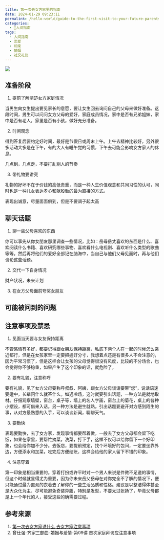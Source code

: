 ```yaml
---
title: 第一次去女方家里的指南
date: 2024-01-29 09:23:11
permalink: /hello-world/guide-to-the-first-visit-to-your-future-parents-in-law/
categories:
  - 🤟人间指南
tags:
  - 人间指南
  - 恋爱
  - 相亲
  - 婚姻
  - 社交礼仪
---
```


![](https://pic.imgdb.cn/item/65b71afa871b83018ab4a8c8.png)

## 准备阶段

1. 提前了解清楚女方家庭情况

当男生向女生提出要见家长的意愿，要让女生回去询问自己的父母来做好准备。这段时间，男生可以问问女方父母的爱好，家庭成员情况，家中是否有兄弟姐妹，家中是否有老人，家里是否有小孩，做好充分准备。

2. 时间观念

得到答复后要约定好时间，最好是节假日或周末上午。上午去精神比较好，另外很多活动大多是在下午，有的大人有睡午觉的习惯，下午去可能会影响女方家人的休息。

几点到，几点走，不要打乱别人的节奏

3. 带礼物要讲究

礼物的好坏不在于价钱的高低贵重，而是一种人生价值观念和共同习性的认可，同时也是一种儿女表达孝心和献殷勤的最为直接的方式。

表现出诚意，尽量面面俱到，但是不要调子起太高

## 聊天话题

1. 聊一些父母喜欢的东西

你可以事先从你女朋友那里调查一些情况，比如：岳母岳丈喜欢的东西是什么、喜欢阅读什么书籍、喜欢研究哪些事物、喜欢看什么电视剧、喜欢听什么类型的歌曲等等。然后再将他们的爱好全部记在脑海中，当自己与他们父母见面时，再与他们谈论这些话题。

2. 交代一下自身情况

财产状况，未来计划

3. 在女方父母面前夸奖女朋友

## 可能被问到的问题

## 注意事项及禁忌

1. 见面当天要与女友保持距离

不管感情有多好，都要记得跟女朋友保持距离，私底下两个人在一起的时候怎么亲近都行，但是在女孩家里一定要把握好分寸，我想着点还是有很多人不会注意的，因为平常习惯了，但是这样会让女孩的父母觉得很没有风度，比较的不分场合，也会觉得你不够稳重，如果产生了这个印象的话，就危险了，

2. 要有礼貌，注意称呼

要有礼貌，见了女方父母要称呼叔叔、阿姨，跟女方父母谈话要带“您”，说话语速要适中，长辈问什么就答什么。如遇冷场，这时就要引出话题，一种方法是就地取材。仔细观察墙壁，窗台，桌子等，墙上的名人字画，窗台上的菊花，桌上的各种小摆设，都可借来入话。另一种方法是避生就熟。引出话题要避开对方感到陌生的事，从对方最熟悉的入手，可以谈谈新闻，聊聊天气。

3. 要勤快

表现要勤快，去了女方家，发现事情都要帮着做，一般去了女方父母都会留下吃饭，如果在家里，要帮忙摘菜，洗菜，打下手，这样不仅可以给你留下一个好印象，也会给你加不少分。去饭店，要提前预定，找个环境好的包间，一定要坐靠外边，方便添水和加菜，吃完后方便结账，这样会给他的家人留下不错的印象。

4. 注意穿着

第一印象是相当重要的。穿着打扮或许平时对一个男人来说是件微不足道的事情，但这个时候就显得尤为重要，因为你未来岳父岳母在对你完全不了解的情况下，便只能通过最为直观的衣着去了解你的一些生活品质和性格。建议是以整洁得体甚至是大众化为主，尽可能避免奇装异服，特别是发型，不要太过张扬了，毕竟父母都是上一个年代的人，接受这些的确需要过程。

## 参考来源

1. [第一次去女方家说什么 去女方家注意事项](https://www.hunliji.com/bai_ke/detail_22942)
2. 曾仕强-齐家三部曲-婚姻与爱情-第09讲 首次家庭拜访应注意事项